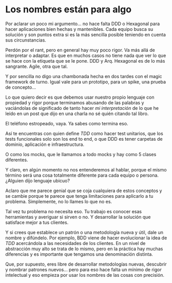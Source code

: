 # Los nombres están para algo

Por aclarar un poco mi argumento... no hace falta DDD o Hexagonal para hacer aplicaciones bien hechas y mantenibles. Cada equipo busca su solución y son puntos extra si es la más sencilla posible teniendo en cuenta sus circunstancias.

Perdón por el rant, pero en general hay muy poco rigor. Va más allá de interpretar o adaptar. Es que en muchos casos no tiene nada que ver lo que se hace con la etiqueta que se le pone. DDD y Arq. Hexagonal es de lo más sangrante. Agile, otra que tal.

Y por sencilla no digo una chambonada hecha en dos tardes con el magic framework de turno. Igual vale para un prototipo, para un spike, una prueba de concepto...

Lo que quiero decir es que debemos usar nuestro propio lenguaje con propiedad y rigor porque terminamos abusando de las palabras y vaciándolas de significado de tanto hacer _mi interpretación_ de lo que he leído en un post que dijo en una charla no sé quién citando tal libro.

El teléfono estropeado, vaya. Ya sabes como termina eso.

Así te encuentras con quien define _TDD_ como hacer test unitarios, que los tests funcionales solo son los end to end, o que DDD es tener carpetas de dominio, aplicación e infraestructura.

O como los mocks, que le llamamos a todo mocks y hay como 5 clases diferentes.

Y claro, en algún momento no nos entenderemos al hablar, porque el mismo término será una cosa totalmente diferente para cada equipo o persona. ¿Alguien dijo lenguaje ubicuo?

Aclaro que me parece genial que se coja cualquiera de estos conceptos y se cambie porque te parece que tenga limitaciones para aplicarlo a tu problema. Simplemente, no lo llames lo que no es.

Tal vez tu problema no necesita eso. Tu trabajo es conocer esas herramientas y averiguar si sirven o no. Y desarrollar la solución que satisface mejor a tus clientes.

Y si crees que establece un patrón o una metodología nueva y útil, dale un nombre y difúndelo. Por ejemplo, BDD viene de hacer evolucionar la idea de _TDD_ acercándola a las necesidades de los clientes. En un nivel de abstracción muy alto se trata de lo mismo, pero en la práctica hay muchas diferencias y es importante que tengamos una denominación distinta.

Que, por supuesto, eres libre de desarrollar metodologías nuevas, descubrir y nombrar patrones nuevos... pero para eso hace falta un mínimo de rigor intelectual y eso empieza por usar los nombres de las cosas con precisión.